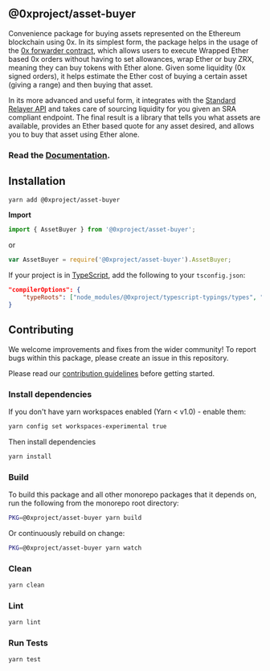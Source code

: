 ## @0xproject/asset-buyer

Convenience package for buying assets represented on the Ethereum blockchain using 0x. In its simplest form, the package helps in the usage of the [0x forwarder contract](https://github.com/0xProject/0x-protocol-specification/blob/master/v2/forwarder-specification.md), which allows users to execute Wrapped Ether based 0x orders without having to set allowances, wrap Ether or buy ZRX, meaning they can buy tokens with Ether alone. Given some liquidity (0x signed orders), it helps estimate the Ether cost of buying a certain asset (giving a range) and then buying that asset.

In its more advanced and useful form, it integrates with the [Standard Relayer API](https://github.com/0xProject/standard-relayer-api) and takes care of sourcing liquidity for you given an SRA compliant endpoint. The final result is a library that tells you what assets are available, provides an Ether based quote for any asset desired, and allows you to buy that asset using Ether alone.

### Read the [Documentation](https://0xproject.com/docs/asset-buyer).

## Installation

```bash
yarn add @0xproject/asset-buyer
```

**Import**

```typescript
import { AssetBuyer } from '@0xproject/asset-buyer';
```

or

```javascript
var AssetBuyer = require('@0xproject/asset-buyer').AssetBuyer;
```

If your project is in [TypeScript](https://www.typescriptlang.org/), add the following to your `tsconfig.json`:

```json
"compilerOptions": {
    "typeRoots": ["node_modules/@0xproject/typescript-typings/types", "node_modules/@types"],
}
```

## Contributing

We welcome improvements and fixes from the wider community! To report bugs within this package, please create an issue in this repository.

Please read our [contribution guidelines](../../CONTRIBUTING.md) before getting started.

### Install dependencies

If you don't have yarn workspaces enabled (Yarn < v1.0) - enable them:

```bash
yarn config set workspaces-experimental true
```

Then install dependencies

```bash
yarn install
```

### Build

To build this package and all other monorepo packages that it depends on, run the following from the monorepo root directory:

```bash
PKG=@0xproject/asset-buyer yarn build
```

Or continuously rebuild on change:

```bash
PKG=@0xproject/asset-buyer yarn watch
```

### Clean

```bash
yarn clean
```

### Lint

```bash
yarn lint
```

### Run Tests

```bash
yarn test
```
